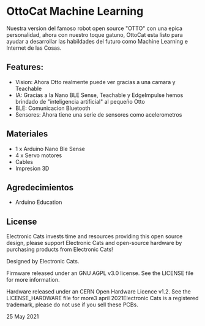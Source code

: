 # OttoCat Machine Learning

Nuestra version del famoso robot open source "OTTO" con una epica personalidad, ahora con nuestro toque gatuno, OttoCat esta listo para ayudar a desarrollar las habildades del futuro como Machine Learning e Internet de las Cosas.

## Features:
 - Vision: Ahora Otto realmente puede ver gracias a una camara y Teachable
 - IA: Gracias a la Nano BLE Sense, Teachable y EdgeImpulse hemos brindado de "inteligencia artificial" al pequeño Otto
 - BLE: Comunicacion Bluetooth
 - Sensores: Ahora tiene una serie de sensores como acelerometros
 
 ## Materiales
 - 1 x Arduino Nano Ble Sense
 - 4 x Servo motores
 - Cables
 - Impresion 3D

## Agredecimientos

- Arduino Education

## License
Electronic Cats invests time and resources providing this open source design, please support Electronic Cats and open-source hardware by purchasing products from Electronic Cats!

Designed by Electronic Cats.

Firmware released under an GNU AGPL v3.0 license. See the LICENSE file for more information.

Hardware released under an CERN Open Hardware Licence v1.2. See the LICENSE_HARDWARE file for more3 april 2021Electronic Cats is a registered trademark, please do not use if you sell these PCBs.

25 May 2021
